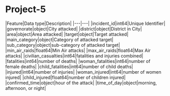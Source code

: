# Project-5

|Feature|Data type|Description|
|---|---|
|incident_id|int64|Unique Identifier|
|governorate|object|City attacked|
|district|object|District in City|
|area|object|Area attacked|
|target|object|Target attacked|
|main_category|object|Category of attacked target|
|sub_category|object|sub-category of attacked target|
|min_air_raids|float64|Min Air attacks|
|max_air_raids|float64|Max Air attacks|
|civilian_casualties|int64|fatalities and injuries combined|
|fatalities|int64|number of deaths|
|woman_fatalities|int64|number of female deaths|
|child_fatalities|int64|number of child deaths|
|injured|int64|number of injuries|
|woman_injured|int64|number of women injured|
|child_injured|float64|number of children injured|
|confirmed_time|object|hour of the attack|
|time_of_day|object|morning, afternoon, or night|

